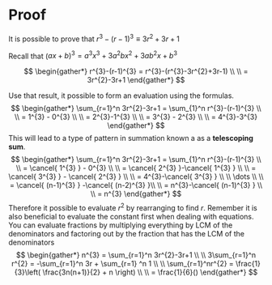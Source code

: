 # Proof
It is possible to prove that $r^{3}-(r-1)^{3} \equiv 3r^{2}+3r+1$

Recall that ($ax+b)^{3} = a^{3}x^{3}+3a^{2}bx^{2}+3ab^{2}x+b^{3}$

$$
\begin{gather*}
r^{3}-(r-1)^{3} = r^{3}-(r^{3}-3r^{2}+3r-1) \\ \\
= 3r^{2}-3r+1
\end{gather*}
$$

Use that result, it possible to form an evaluation using the formulas. 
$$
\begin{gather*}
\sum_{r=1}^n 3r^{2}-3r+1 = \sum_{1}^n r^{3}-(r-1)^{3} \\ \\
= 1^{3} - 0^{3} \\ \\
= 2^{3}-1^{3} \\ \\
= 3^{3} - 2^{3} \\ \\
= 4^{3}-3^{3}
\end{gather*}
$$
This will lead to a type of pattern in summation known a as a **telescoping sum**. 
$$
\begin{gather*}
\sum_{r=1}^n 3r^{2}-3r+1 = \sum_{1}^n r^{3}-(r-1)^{3} \\ \\
= \cancel{ 1^{3} } - 0^{3} \\ \\
= \cancel{ 2^{3} }-\cancel{ 1^{3} } \\ \\
= \cancel{ 3^{3} } - \cancel{ 2^{3} } \\ \\
= 4^{3}-\cancel{ 3^{3} } \\ \\ 
\dots \\ \\
= \cancel{ (n-1)^{3} } -\cancel{ (n-2)^{3} }\\ \\
= n^{3}-\cancel{ (n-1)^{3} } \\ \\
= n^{3}
\end{gather*}
$$
Therefore it possible to evaluate $r^{2}$ by rearranging to find $r$. Remember it is also beneficial to evaluate the constant first when dealing with equations. You can evaluate fractions by multiplying everything by LCM of the denominators and factoring out by the fraction that has the LCM of the denominators
$$
\begin{gather*}
n^{3} = \sum_{r=1}^n 3r^{2}-3r+1 \\ \\
3\sum_{r=1}^n r^{2} = -\sum_{r=1}^n 3r + \sum_{r=1} ^n 1 \\ \\
\sum_{r=1}^nr^{2} = \frac{1}{3}\left( \frac{3n(n+1)}{2} + n \right) \\ \\
= \frac{1}{6}()
\end{gather*}
$$